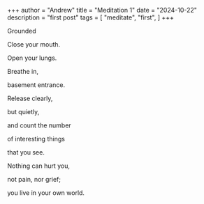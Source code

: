 +++
author = "Andrew"
title = "Meditation 1"
date = "2024-10-22"
description = "first post"
tags = [
    "meditate",
    "first",
]
+++

Grounded
<!--more-->

Close your mouth.

Open your lungs.

Breathe in,

basement entrance.




Release clearly,

but quietly,

and count the number

of interesting things

that you see.



Nothing can hurt you,

not pain, nor grief;

you live in your own world.
